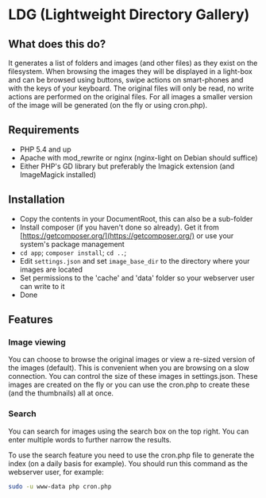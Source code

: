 LDG (Lightweight Directory Gallery)
===================

## What does this do?
It generates a list of folders and images (and other files) as they exist on the filesystem.
When browsing the images they will be displayed in a light-box and can be browsed using buttons, 
swipe actions on smart-phones and with the keys of your keyboard. The original files will only be
read, no write actions are performed on the original files. For all images a smaller version of the 
image will be generated (on the fly or using cron.php).

## Requirements
* PHP 5.4 and up
* Apache with mod_rewrite or nginx (nginx-light on Debian should suffice)
* Either PHP's GD library but preferably the Imagick extension (and ImageMagick installed)

## Installation
* Copy the contents in your DocumentRoot, this can also be a sub-folder
* Install composer (if you haven't done so already). Get it from [https://getcomposer.org/](https://getcomposer.org/) or use your system's package management
* `cd app`; `composer install`; `cd ..`;
* Edit `settings.json` and set `image_base_dir` to the directory where your images are located
* Set permissions to the 'cache' and 'data' folder so your webserver user can write to it
* Done

## Features

### Image viewing
You can choose to browse the original images or view a re-sized version of the images (default). 
This is convenient when you are browsing on a slow connection. 
You can control the size of these images in settings.json. 
These images are created on the fly or you can use the cron.php to create these (and the thumbnails) all at once.

### Search
You can search for images using the search box on the top right. You can enter multiple words to further
narrow the results.

To use the search feature you need to 
use the cron.php file to generate the index (on a daily basis for example). You should run this command
as the webserver user, for example:
```bash
sudo -u www-data php cron.php
```


